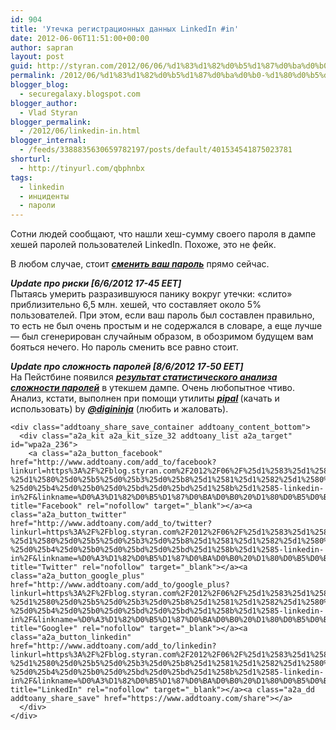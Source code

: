 ```yaml
---
id: 904
title: 'Утечка регистрационных данных LinkedIn #in'
date: 2012-06-06T11:51:00+00:00
author: sapran
layout: post
guid: http://styran.com/2012/06/06/%d1%83%d1%82%d0%b5%d1%87%d0%ba%d0%b0-%d1%80%d0%b5%d0%b3%d0%b8%d1%81%d1%82%d1%80%d0%b0%d1%86%d0%b8%d0%be%d0%bd%d0%bd%d1%8b%d1%85-%d0%b4%d0%b0%d0%bd%d0%bd%d1%8b%d1%85-linkedin-in/
permalink: /2012/06/%d1%83%d1%82%d0%b5%d1%87%d0%ba%d0%b0-%d1%80%d0%b5%d0%b3%d0%b8%d1%81%d1%82%d1%80%d0%b0%d1%86%d0%b8%d0%be%d0%bd%d0%bd%d1%8b%d1%85-%d0%b4%d0%b0%d0%bd%d0%bd%d1%8b%d1%85-linkedin-in/
blogger_blog:
  - securegalaxy.blogspot.com
blogger_author:
  - Vlad Styran
blogger_permalink:
  - /2012/06/linkedin-in.html
blogger_internal:
  - /feeds/3388835630659782197/posts/default/401534541875023781
shorturl:
  - http://tinyurl.com/qbphnbx
tags:
  - linkedin
  - инциденты
  - пароли
---
```

<div dir="ltr" style="text-align: left;">
  Сотни людей сообщают, что нашли хеш-сумму своего пароля в дампе хешей паролей пользователей LinkedIn. Похоже, это не фейк.</p> 
  
  <p>
    В любом случае, стоит <i><b><a href="https://www.linkedin.com/uas/change-password">сменить ваш пароль</a></b></i> прямо сейчас.
  </p>
  
  <p>
    <b><i>Update про риски [6/6/2012 17-45 EET]</i></b><br />Пытаясь умерить разразившуюся панику вокруг утечки: &#171;слито&#187; приблизительно 6,5 млн. хешей, что составляет около 5% пользователей. При этом, если ваш пароль был составлен правильно, то есть не был очень простым и не содержался в словаре, а еще лучше &#8212; был сгенерирован&nbsp;случайным образом, в обозримом будущем вам бояться нечего. Но пароль сменить все равно стоит.
  </p>
  
  <p>
    <i><b>Update про сложность паролей [8/6/2012 17-50 EET]</b></i><br />На Пейстбине появился <b><i><a href="http://pastebin.com/5pjjgbMt">результат статистического анализа сложности паролей</a></i></b> в утекшем дампе. Очень любопытное чтиво.<br />Анализ, кстати, выполнен при помощи утилиты <i><b><a href="http://www.digininja.org/projects/pipal.php">pipal</a> </b></i>(качать и использовать) by <a href="https://twitter.com/digininja"><i><b>@digininja</b></i></a> (любить и жаловать).</div> 
    
    <div class="addtoany_share_save_container addtoany_content_bottom">
      <div class="a2a_kit a2a_kit_size_32 addtoany_list a2a_target" id="wpa2a_236">
        <a class="a2a_button_facebook" href="http://www.addtoany.com/add_to/facebook?linkurl=https%3A%2F%2Fblog.styran.com%2F2012%2F06%2F%25d1%2583%25d1%2582%25d0%25b5%25d1%2587%25d0%25ba%25d0%25b0-%25d1%2580%25d0%25b5%25d0%25b3%25d0%25b8%25d1%2581%25d1%2582%25d1%2580%25d0%25b0%25d1%2586%25d0%25b8%25d0%25be%25d0%25bd%25d0%25bd%25d1%258b%25d1%2585-%25d0%25b4%25d0%25b0%25d0%25bd%25d0%25bd%25d1%258b%25d1%2585-linkedin-in%2F&linkname=%D0%A3%D1%82%D0%B5%D1%87%D0%BA%D0%B0%20%D1%80%D0%B5%D0%B3%D0%B8%D1%81%D1%82%D1%80%D0%B0%D1%86%D0%B8%D0%BE%D0%BD%D0%BD%D1%8B%D1%85%20%D0%B4%D0%B0%D0%BD%D0%BD%D1%8B%D1%85%20LinkedIn%20%23in" title="Facebook" rel="nofollow" target="_blank"></a><a class="a2a_button_twitter" href="http://www.addtoany.com/add_to/twitter?linkurl=https%3A%2F%2Fblog.styran.com%2F2012%2F06%2F%25d1%2583%25d1%2582%25d0%25b5%25d1%2587%25d0%25ba%25d0%25b0-%25d1%2580%25d0%25b5%25d0%25b3%25d0%25b8%25d1%2581%25d1%2582%25d1%2580%25d0%25b0%25d1%2586%25d0%25b8%25d0%25be%25d0%25bd%25d0%25bd%25d1%258b%25d1%2585-%25d0%25b4%25d0%25b0%25d0%25bd%25d0%25bd%25d1%258b%25d1%2585-linkedin-in%2F&linkname=%D0%A3%D1%82%D0%B5%D1%87%D0%BA%D0%B0%20%D1%80%D0%B5%D0%B3%D0%B8%D1%81%D1%82%D1%80%D0%B0%D1%86%D0%B8%D0%BE%D0%BD%D0%BD%D1%8B%D1%85%20%D0%B4%D0%B0%D0%BD%D0%BD%D1%8B%D1%85%20LinkedIn%20%23in" title="Twitter" rel="nofollow" target="_blank"></a><a class="a2a_button_google_plus" href="http://www.addtoany.com/add_to/google_plus?linkurl=https%3A%2F%2Fblog.styran.com%2F2012%2F06%2F%25d1%2583%25d1%2582%25d0%25b5%25d1%2587%25d0%25ba%25d0%25b0-%25d1%2580%25d0%25b5%25d0%25b3%25d0%25b8%25d1%2581%25d1%2582%25d1%2580%25d0%25b0%25d1%2586%25d0%25b8%25d0%25be%25d0%25bd%25d0%25bd%25d1%258b%25d1%2585-%25d0%25b4%25d0%25b0%25d0%25bd%25d0%25bd%25d1%258b%25d1%2585-linkedin-in%2F&linkname=%D0%A3%D1%82%D0%B5%D1%87%D0%BA%D0%B0%20%D1%80%D0%B5%D0%B3%D0%B8%D1%81%D1%82%D1%80%D0%B0%D1%86%D0%B8%D0%BE%D0%BD%D0%BD%D1%8B%D1%85%20%D0%B4%D0%B0%D0%BD%D0%BD%D1%8B%D1%85%20LinkedIn%20%23in" title="Google+" rel="nofollow" target="_blank"></a><a class="a2a_button_linkedin" href="http://www.addtoany.com/add_to/linkedin?linkurl=https%3A%2F%2Fblog.styran.com%2F2012%2F06%2F%25d1%2583%25d1%2582%25d0%25b5%25d1%2587%25d0%25ba%25d0%25b0-%25d1%2580%25d0%25b5%25d0%25b3%25d0%25b8%25d1%2581%25d1%2582%25d1%2580%25d0%25b0%25d1%2586%25d0%25b8%25d0%25be%25d0%25bd%25d0%25bd%25d1%258b%25d1%2585-%25d0%25b4%25d0%25b0%25d0%25bd%25d0%25bd%25d1%258b%25d1%2585-linkedin-in%2F&linkname=%D0%A3%D1%82%D0%B5%D1%87%D0%BA%D0%B0%20%D1%80%D0%B5%D0%B3%D0%B8%D1%81%D1%82%D1%80%D0%B0%D1%86%D0%B8%D0%BE%D0%BD%D0%BD%D1%8B%D1%85%20%D0%B4%D0%B0%D0%BD%D0%BD%D1%8B%D1%85%20LinkedIn%20%23in" title="LinkedIn" rel="nofollow" target="_blank"></a><a class="a2a_dd addtoany_share_save" href="https://www.addtoany.com/share"></a>
      </div>
    </div>